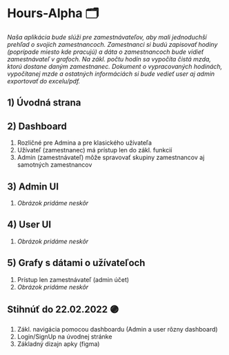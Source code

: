 # Hours-Alpha 🗂

*Naša aplikácia bude slúži pre zamestnávateľov, aby mali jednoduchší prehľad o svojich zamestnancoch. Zamestnanci si budú zapisovať hodiny (poprípade miesto kde pracujú) a dáta o zamestnancoch bude vidieť zamestnávateľ v grafoch. Na zákl. počtu hodín sa vypočíta čistá mzda, ktorú dostane daným zamestnanec. Dokument o vypracovaných hodinách, vypočítanej mzde a ostatných informáciách si bude vedieť user aj admin exportovať do excelu/pdf.*

## 1) Úvodná strana

## 2) Dashboard 
  1. Rozličné pre Admina a pre klasického užívateľa
  2. Užívateľ (zamestnanec) má prístup len do zákl. funkcií
  3. Admin (zamestnávateľ) môže spravovať skupiny zamestnancov aj samotných zamestnancov

## 3) Admin UI
  1. *Obrázok pridáme neskôr*
  
## 4) User UI
  1. *Obrázok pridáme neskôr*

## 5) Grafy s dátami o užívateľoch
  1. Prístup len zamestnávateľ (admin účet)
  2. *Obrázok pridáme neskôr*

## Stihnúť do 22.02.2022 🟣
  1. Zákl. navigácia pomocou dashboardu (Admin a user rôzny dashboard)
  2. Login/SignUp na úvodnej stránke
  3. Základný dizajn apky (figma)
